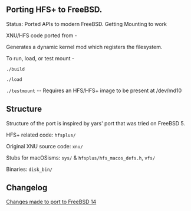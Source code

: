 ## Porting HFS+ to FreeBSD.

Status: Ported APIs to modern FreeBSD. Getting Mounting to work

XNU/HFS code ported from - [](https://github.com/apple-oss-distributions/hfs)

Generates a dynamic kernel mod which registers the filesystem.

To run, load, or test mount -

`./build`

`./load`

`./testmount` -- Requires an HFS/HFS+ image to be present at /dev/md10

## Structure

Structure of the port is inspired by yars' port that was tried on FreeBSD 5. 

HFS+ related code: `hfsplus/`

Original XNU source code: `xnu/`

Stubs for macOSisms: `sys/` & `hfsplus/hfs_macos_defs.h`, `vfs/`

Binaries: `disk_bin/`

## Changelog

[Changes made to port to FreeBSD 14](./updatelog)
